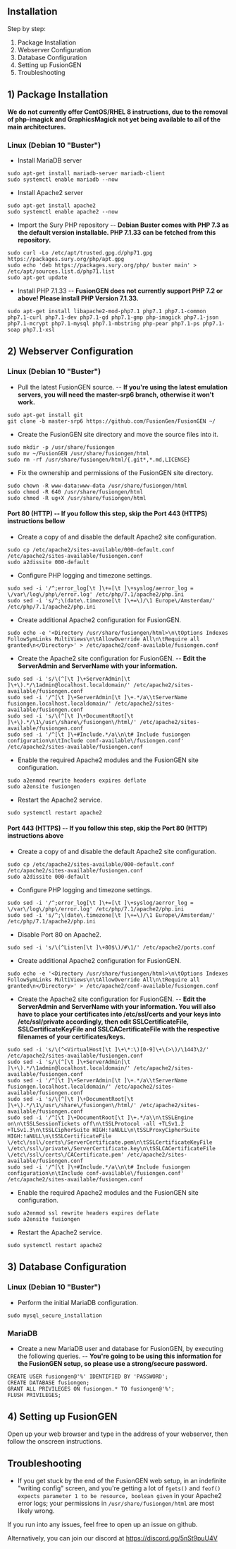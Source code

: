 ## Installation

Step by step:

1. Package Installation
2. Webserver Configuration
3. Database Configuration
4. Setting up FusionGEN
5. Troubleshooting

## 1) Package Installation

**We do not currently offer CentOS/RHEL 8 instructions, due to the removal of php-imagick and GraphicsMagick not yet being available to all of the main architectures.**

### Linux (Debian 10 "Buster")

- Install MariaDB server

```
sudo apt-get install mariadb-server mariadb-client
sudo systemctl enable mariadb --now
```

- Install Apache2 server

```
sudo apt-get install apache2
sudo systemctl enable apache2 --now
```

- Import the Sury PHP repository -- **Debian Buster comes with PHP 7.3 as the default version installable. PHP 7.1.33 can be fetched from this repository.**

```
sudo curl -Lo /etc/apt/trusted.gpg.d/php71.gpg https://packages.sury.org/php/apt.gpg
sudo echo 'deb https://packages.sury.org/php/ buster main' > /etc/apt/sources.list.d/php71.list
sudo apt-get update
```

- Install PHP 7.1.33 -- **FusionGEN does not currently support PHP 7.2 or above! Please install PHP Version 7.1.33.**

```
sudo apt-get install libapache2-mod-php7.1 php7.1 php7.1-common php7.1-curl php7.1-dev php7.1-gd php7.1-gmp php-imagick php7.1-json php7.1-mcrypt php7.1-mysql php7.1-mbstring php-pear php7.1-ps php7.1-soap php7.1-xsl
```

## 2) Webserver Configuration

### Linux (Debian 10 "Buster")

- Pull the latest FusionGEN source. -- **If you're using the latest emulation servers, you will need the master-srp6 branch, otherwise it won't work.**
```
sudo apt-get install git
git clone -b master-srp6 https://github.com/FusionGen/FusionGEN ~/
```

- Create the FusionGEN site directory and move the source files into it.
```
sudo mkdir -p /usr/share/fusiongen
sudo mv ~/FusionGEN /usr/share/fusiongen/html
sudo rm -rf /usr/share/fusiongen/html/{.git*,*.md,LICENSE}
```

- Fix the ownership and permissions of the FusionGEN site directory.
```
sudo chown -R www-data:www-data /usr/share/fusiongen/html
sudo chmod -R 640 /usr/share/fusiongen/html
sudo chmod -R ug+X /usr/share/fusiongen/html
```

#### Port 80 (HTTP) -- **If you follow this step, skip the Port 443 (HTTPS) instructions bellow**

- Create a copy of and disable the default Apache2 site configuration.

```
sudo cp /etc/apache2/sites-available/000-default.conf /etc/apache2/sites-available/fusiongen.conf
sudo a2dissite 000-default
```

- Configure PHP logging and timezone settings.
```
sudo sed -i '/^;error_log[\t ]\+=[\t ]\+syslog/aerror_log = \/var\/log\/php\/error.log' /etc/php/7.1/apache2/php.ini
sudo sed -i 's/^;\(date\.timezone[\t ]\+=\)/\1 Europe\/Amsterdam/' /etc/php/7.1/apache2/php.ini
```

- Create additional Apache2 configuration for FusionGEN.
```
sudo echo -e '<Directory /usr/share/fusiongen/html>\n\tOptions Indexes FollowSymLinks MultiViews\n\tAllowOverride All\n\tRequire all granted\n</Directory>' > /etc/apache2/conf-available/fusiongen.conf
```

- Create the Apache2 site configuration for FusionGEN. -- **Edit the ServerAdmin and ServerName with your information.**

```
sudo sed -i 's/\(^[\t ]\+ServerAdmin[\t ]\+\).*/\1admin@localhost.localdomain/' /etc/apache2/sites-available/fusiongen.conf
sudo sed -i '/^[\t ]\+ServerAdmin[\t ]\+.*/a\\tServerName fusiongen.localhost.localdomain/' /etc/apache2/sites-available/fusiongen.conf
sudo sed -i 's/\(^[\t ]\+DocumentRoot[\t ]\+\).*/\1\/usr\/share\/fusiongen\/html/' /etc/apache2/sites-available/fusiongen.conf
sudo sed -i '/^[\t ]\+#Include.*/a\\n\t# Include fusiongen configuration\n\tInclude conf-available\/fusiongen.conf' /etc/apache2/sites-available/fusiongen.conf
```

- Enable the required Apache2 modules and the FusionGEN site configuration.

```
sudo a2enmod rewrite headers expires deflate
sudo a2ensite fusiongen
```

- Restart the Apache2 service.

```
sudo systemctl restart apache2
```

#### Port 443 (HTTPS) -- **If you follow this step, skip the Port 80 (HTTP) instructions above**

- Create a copy of and disable the default Apache2 site configuration.

```
sudo cp /etc/apache2/sites-available/000-default.conf /etc/apache2/sites-available/fusiongen.conf
sudo a2dissite 000-default
```

- Configure PHP logging and timezone settings.
```
sudo sed -i '/^;error_log[\t ]\+=[\t ]\+syslog/aerror_log = \/var\/log\/php\/error.log' /etc/php/7.1/apache2/php.ini
sudo sed -i 's/^;\(date\.timezone[\t ]\+=\)/\1 Europe\/Amsterdam/' /etc/php/7.1/apache2/php.ini
```

- Disable Port 80 on Apache2.

```
sudo sed -i 's/\(^Listen[\t ]\+80$\)/#\1/' /etc/apache2/ports.conf
```

- Create additional Apache2 configuration for FusionGEN.

```
sudo echo -e '<Directory /usr/share/fusiongen/html>\n\tOptions Indexes FollowSymLinks MultiViews\n\tAllowOverride All\n\tRequire all granted\n</Directory>' > /etc/apache2/conf-available/fusiongen.conf
```

- Create the Apache2 site configuration for FusionGEN. -- **Edit the ServerAdmin and ServerName with your information. You will also have to place your certificates into /etc/ssl/certs and your keys into /etc/ssl/private accordingly, then edit SSLCertificateFile, SSLCertificateKeyFile and SSLCACertificateFile with the respective filenames of your certificates/keys.**

```
sudo sed -i 's/\(^<VirtualHost[\t ]\+\*:\)[0-9]\+\(>\)/\1443\2/' /etc/apache2/sites-available/fusiongen.conf
sudo sed -i 's/\(^[\t ]\+ServerAdmin[\t ]\+\).*/\1admin@localhost.localdomain/' /etc/apache2/sites-available/fusiongen.conf
sudo sed -i '/^[\t ]\+ServerAdmin[\t ]\+.*/a\\tServerName fusiongen.localhost.localdomain/' /etc/apache2/sites-available/fusiongen.conf
sudo sed -i 's/\(^[\t ]\+DocumentRoot[\t ]\+\).*/\1\/usr\/share\/fusiongen\/html/' /etc/apache2/sites-available/fusiongen.conf
sudo sed -i '/^[\t ]\+DocumentRoot[\t ]\+.*/a\\n\tSSLEngine on\n\tSSLSessionTickets off\n\tSSLProtocol -all +TLSv1.2 +TLSv1.3\n\tSSLCipherSuite HIGH:!aNULL\n\tSSLProxyCipherSuite HIGH:!aNULL\n\tSSLCertificateFile \/etc\/ssl\/certs\/ServerCertificate.pem\n\tSSLCertificateKeyFile \/etc\/ssl\/private\/ServerCertificate.key\n\tSSLCACertificateFile \/etc\/ssl\/certs\/CACertificate.pem' /etc/apache2/sites-available/fusiongen.conf
sudo sed -i '/^[\t ]\+#Include.*/a\\n\t# Include fusiongen configuration\n\tInclude conf-available\/fusiongen.conf' /etc/apache2/sites-available/fusiongen.conf
```

- Enable the required Apache2 modules and the FusionGEN site configuration.

```
sudo a2enmod ssl rewrite headers expires deflate
sudo a2ensite fusiongen
```

- Restart the Apache2 service.

```
sudo systemctl restart apache2
```

## 3) Database Configuration

### Linux (Debian 10 "Buster")

- Perform the initial MariaDB configuration.

```
sudo mysql_secure_installation
```

### MariaDB

- Create a new MariaDB user and database for FusionGEN, by executing the following queries. -- **You're going to be using this information for the FusionGEN setup, so please use a strong/secure password.**

```
CREATE USER fusiongen@'%' IDENTIFIED BY 'PASSWORD';
CREATE DATABASE fusiongen;
GRANT ALL PRIVILEGES ON fusiongen.* TO fusiongen@'%';
FLUSH PRIVILEGES;
```

## 4) Setting up FusionGEN

Open up your web browser and type in the address of your webserver, then follow the onscreen instructions.

## Troubleshooting

- If you get stuck by the end of the FusionGEN web setup, in an indefinite "writing config" screen, and you're getting a lot of `fgets()` and `feof()` `expects parameter 1 to be resource, boolean given` in your Apache2 error logs; your permissions in `/usr/share/fusiongen/html` are most likely wrong.

If you run into any issues, feel free to open up an issue on github.

Alternatively, you can join our discord at https://discord.gg/5nSt9puU4V
